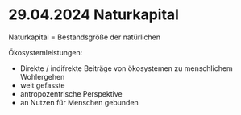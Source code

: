 # 29.04.2024 Naturkapital

Naturkapital = Bestandsgröße der natürlichen 

Ökosystemleistungen:

- Direkte / indifrekte Beiträge von ökosystemen zu menschlichem Wohlergehen
- weit gefasste 
- antropozentrische Perspektive
- an Nutzen für Menschen gebunden